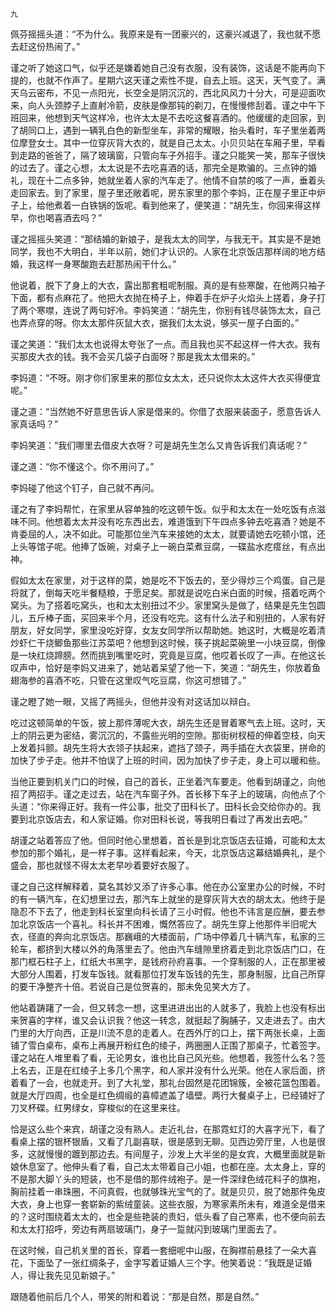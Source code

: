     九 

   佩芬摇摇头道：“不为什么。我原来是有一团豪兴的，这豪兴减退了，我也就不愿去赶这份热闹了。”

   谨之听了她这口气，似乎还是嫌着她自己没有衣服，没有装饰，这话是不能再向下提的，也就不作声了。星期六这天谨之索性不提，自去上班。这天，天气变了。满天乌云密布，不见一点阳光，长空全是阴沉沉的，西北风风力十分大，可是迎面吹来，向人头颈脖子上直射冷箭，皮肤是像那钝的剃刀，在慢慢修刮着。谨之中午下班回来，他想到天气这样冷，也许太太是不去吃这餐喜酒的。他缓缓的走回家，到了胡同口上，遇到一辆乳白色的新型坐车，非常的耀眼，抬头看时，车子里坐着两位摩登女士。其中一位穿灰背大衣的，就是自己太太。小贝贝站在车厢子里，早看到走路的爸爸了，隔了玻璃窗，只管向车子外招手。谨之只能笑一笑，那车子很快的过去了。谨之心想，太太说是不去吃喜酒的话，那完全是欺骗的。三点钟的婚礼，现在十二点多钟，她就坐着人家的汽车走了。他情不自禁的咳了一声，垂着头走回家去。到了家里，屋子里还敞着呢，房东家里的那个李妈，正在屋子里正中炉子上，给他煮着一白铁锅的饭呢。看到他来了，便笑道：“胡先生，你回来得这样早，你也喝喜酒去吗？”

   谨之摇摇头笑道：“那结婚的新娘子，是我太太的同学，与我无干。其实是不是她同学，我也不大明白，半年以前，她们才认识的。人家在北京饭店那样阔的地方结婚，我这样一身寒酸跑去赶那热闹干什么。”

   他说着，脱下了身上的大衣，露出那套粗呢制服。真的是有些寒酸，在他两只袖子下面，都有点麻花了。他把大衣抛在椅子上，伸着手在炉子火焰头上搓着，身子打了两个寒噤，连说了两句好冷。李妈笑道：“胡先生，你别有钱尽装饰太太，自己也弄点穿的呀。你太太那件灰鼠大衣，据我们太太说，够买一屋子白面的。”

   谨之笑道：“我们太太也说得太夸张了一点。而且我也买不起这样一件大衣。我有买那皮大衣的钱。我不会买几袋子白面呀？那是我太太借来的。”

   李妈道：“不呀。刚才你们家里来的那位女太太，还只说你太太这件大衣买得便宜呢。”

   谨之道：“当然她不好意思告诉人家是借来的。你借了衣服来装面子，愿意告诉人家真话吗？”

   李妈笑道：“我们哪里去借皮大衣呀？可是胡先生怎么又肯告诉我们真话呢？”

   谨之道：“你不懂这个。你不用问了。”

   李妈碰了他这个钉子，自己就不再问。

   谨之有了李妈帮忙，在家里从容单独的吃这顿午饭。似乎和太太在一处吃饭有点滋味不同。他想着太太并没有吃东西出去，难道饿到下午四点多钟去吃喜酒？她是不肯委屈的人，决不如此。可能那位坐汽车来接她的太太，就要请她去吃顿小馆，还上头等馆子呢。他捧了饭碗，对桌子上一碗白菜煮豆腐，一碟盐水疙瘩丝，有点出神。

   假如太太在家里，对于这样的菜，她是吃不下饭去的，至少得炒三个鸡蛋。自己是将就了，倒每天吃半餐糙粮，于愿足矣。那就是说吃白米白面的时候，搭着吃两个窝头。为了搭着吃窝头，也和太太别扭过不少。家里窝头是做了，结果是先生包圆儿，五斤棒子面，买回来半个月，还没有吃完。这有什么法子和别扭的，人家有好朋友，好女同学，家里没吃好穿，女友女同学所以帮助她。她这时，大概是吃着清炒虾仁干烧鲫鱼那些江苏菜吧？他想到这时候，筷子挑起菜碗里一小块豆腐，倒像是一块红烧蹄膀。然而挑到嘴里吃时，究竟是豆腐，他哎着长叹了一声。在他这长叹声中，恰好是李妈又进来了，她站着呆望了他一下，笑道：“胡先生，你放着鱼翅海参的喜酒不吃，只管在这里叹气吃豆腐，你这可想错了。”

   谨之瞪了她一眼，又摇了两摇头，但他并没有对这话加以辩白。

   吃过这顿简单的午饭，披上那件薄呢大衣，胡先生还是冒着寒气去上班。这时，天上的阴云更为密结，雾沉沉的，不露些光明的空隙。那街树杈桠的伸着空枝，向天上发着抖颤。胡先生将大衣领子扶起来，遮挡了颈子，两手插在大衣袋里，拼命的加快了步子走。他并不怕误了上班的时间，因为加快了步子走，身上可以暖和些。

   当他正要到机关门口的时候，自己的首长，正坐着汽车要走。他看到胡谨之，向他招了两招手。谨之走过去，站在汽车窗子外。首长移下车子上的玻璃，向他点了个头道：“你来得正好。我有一件公事，批交了田科长了。田科长会交给你办的。我要到北京饭店去，和人家证婚。你对田科长说，等我明日看过了再发出去吧。”

   胡谨之站着答应了他。但同时他心里想着，首长是到北京饭店去征婚，可能和太太参加的那个婚礼，是一样子事。这样看起来，今天，北京饭店这幕结婚典礼，是个盛会，那也就怪不得太太老早吵着要好衣服了。

   谨之自己这样解释着，莫名其妙又添了许多心事。他在办公室里办公的时候，不时的有一辆汽车，在幻想里过去，那汽车上就坐的是穿灰背大衣的胡太太。他终于是隐忍不下去了，他走到科长室里向科长请了三小时假。他也不讳言是应酬，要去参加北京饭店一个喜礼。科长并不困难，慨然答应了。胡先生穿上他那件半旧呢大衣，径直的奔向北京饭店。那巍峨的大楼面前，广场中停着几十辆汽车，私家的三轮车，都挤到大楼以外的角落里去了。他由汽车缝隙里挤着走到北京饭店门口，在那门框石柱子上，红纸大书黑字，是钱府孙府喜事。一个穿制服的人，正在那里被大部分人围着，打发车饭钱。就看那位打发车饭钱的先生，那身制服，比自己所穿的要干净整齐十倍。若说自己是位贺喜的，那未免见笑大方了。

   他站着踌躇了一会，但又转念一想，这里进进出出的人就多了，我脸上也没有标出来贺喜的字样，谁又会认识我？他这一转念，就挺起了胸脯子，又走进去了。由大门里的大厅向西，正是川流不息的走着人。在西外厅的口上，摆下两张长桌，上面铺了雪白桌布，桌布上再展开粉红色的绫子，两圈圈人正围了那桌子，忙着签字。谨之站在人堆里看了看，无论男女，谁也比自己风光些。他想着，我签什么名？签上名去，正是在红绫子上多几个黑字，和人家并没有什么光荣。他在人家后面，挤着看了一会，也就走开。到了大礼堂，那礼台固然是花团锦簇，全被花篮包围着。就是大厅四周，也全是红色绸缎的喜幛遮盖了墙壁。两行大餐桌子上，已经铺好了刀叉杯碟。红男绿女，穿梭似的在这里来往。

   恰是这么些个来宾，胡谨之没有熟人。走近礼台，在那霓虹灯的大喜字光下，看了看桌上摆的银杯银盾，又看了几副喜联，很是感到无聊。见西边旁厅里，人也是很多，这就慢慢的踱到那边去。有间屋子，沙发上大半坐的是女宾，大概里面就是新娘休息室了。他伸头看了看，自己太太带着自己小姐，也都在座。太太身上，穿的不是那大脚丫头的短装，也不是借的那件绒袍子。是一件深绿色绒花料子的旗袍，胸前挂着一串珠圈，不问真假，也就够珠光宝气的了。就是贝贝，脱了她那件兔皮大衣，身上也穿一套崭新的紫绒童装。这些衣服，为寒家素所未有，难道全是借来的？这时围绕着太太的，也全是些艳装的贵妇，低头看了自己寒素，也不便向前去和太太打招呼，旁边有两扇玻璃门，身子一踅就闪到玻璃门里面去了。

   在这时候，自己机关里的首长，穿着一套细呢中山服，在胸襟前悬挂了一朵大喜花，下面坠了一张红绸条子，金字写着证婚人三个字。他笑着说：“我既是证婚人，得让我先见见新娘子。”

   跟随着他前后几个人，带笑的附和着说：“那是自然，那是自然。”

